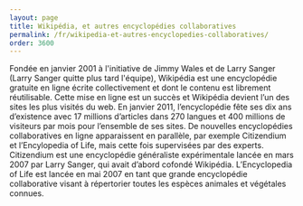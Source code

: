 ```yaml
---
layout: page
title: Wikipédia, et autres encyclopédies collaboratives
permalink: /fr/wikipedia-et-autres-encyclopedies-collaboratives/
order: 3600
---
```

<p>Fondée en janvier 2001 à l'initiative de Jimmy Wales et de Larry Sanger (Larry Sanger quitte plus tard l'équipe), Wikipédia est une encyclopédie gratuite en ligne écrite collectivement et dont le contenu est librement réutilisable. Cette mise en ligne est un succès et Wikipédia devient l’un des sites les plus visités du web. En janvier 2011, l’encyclopédie fête ses dix ans d’existence avec 17 millions d’articles dans 270 langues et 400 millions de visiteurs par mois pour l’ensemble de ses sites. De nouvelles encyclopédies collaboratives en ligne apparaissent en parallèle, par exemple Citizendium et l’Encylopedia of Life, mais cette fois supervisées par des experts. Citizendium est une encyclopédie généraliste expérimentale lancée en mars 2007 par Larry Sanger, qui avait d’abord cofondé Wikipédia. L’Encyclopedia of Life est lancée en mai 2007 en tant que grande encyclopédie collaborative visant à répertorier toutes les espèces animales et végétales connues.</p>